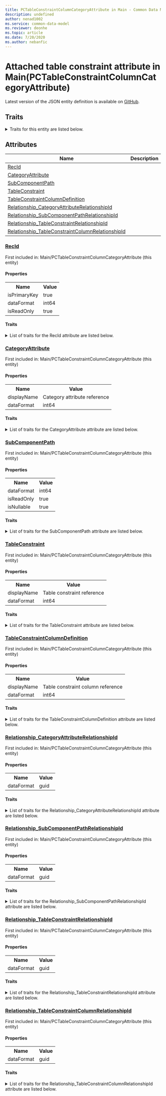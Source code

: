 ```yaml
---
title: PCTableConstraintColumnCategoryAttribute in Main - Common Data Model | Microsoft Docs
description: undefined
author: nenad1002
ms.service: common-data-model
ms.reviewer: deonhe
ms.topic: article
ms.date: 7/20/2020
ms.author: nebanfic
---
```


# Attached table constraint attribute in Main(PCTableConstraintColumnCategoryAttribute)

  
 Latest version of the JSON entity definition is available on <a href="https://github.com/Microsoft/CDM/tree/master/schemaDocuments/core/operationsCommon/Tables/SupplyChain/ProductInformationManagement/Main/PCTableConstraintColumnCategoryAttribute.cdm.json" target="_blank">GitHub</a>.  

## Traits

<details>
<summary>Traits for this entity are listed below.  
</summary>

**is.identifiedBy**  
  names a specifc identity attribute to use with an entity  <table><tr><th>Parameter</th><th>Value</th><th>Data type</th><th>Explanation</th></tr><tr><td>attribute</td><td>[PCTableConstraintColumnCategoryAttribute/(resolvedAttributes)/RecId](#RecId)</td><td>attribute</td><td></td></tr></table>

**is.CDM.entityVersion**  
  <table><tr><th>Parameter</th><th>Value</th><th>Data type</th><th>Explanation</th></tr><tr><td>versionNumber</td><td>"1.0"</td><td>string</td><td>semantic version number of the entity</td></tr></table>

**is.application.releaseVersion**  
  <table><tr><th>Parameter</th><th>Value</th><th>Data type</th><th>Explanation</th></tr><tr><td>releaseVersion</td><td>"10.0.13.0"</td><td>string</td><td>semantic version number of the application introducing this entity</td></tr></table>

**is.localized.displayedAs**  
  Holds the list of language specific display text for an object.  <table><tr><th>Parameter</th><th>Value</th><th>Data type</th><th>Explanation</th></tr><tr><td>localizedDisplayText</td><td><table><tr><th>languageTag</th><th>displayText</th></tr><tr><td>en</td><td>Attached table constraint attribute</td></tr></table></td><td>entity</td><td>a reference to the constant entity holding the list of localized text</td></tr></table>

</details>

## Attributes

|Name|Description|First Included in Instance|
|---|---|---|
|[RecId](#RecId)||<a href="PCTableConstraintColumnCategoryAttribute.md" target="_blank">Main/PCTableConstraintColumnCategoryAttribute</a>|
|[CategoryAttribute](#CategoryAttribute)||<a href="PCTableConstraintColumnCategoryAttribute.md" target="_blank">Main/PCTableConstraintColumnCategoryAttribute</a>|
|[SubComponentPath](#SubComponentPath)||<a href="PCTableConstraintColumnCategoryAttribute.md" target="_blank">Main/PCTableConstraintColumnCategoryAttribute</a>|
|[TableConstraint](#TableConstraint)||<a href="PCTableConstraintColumnCategoryAttribute.md" target="_blank">Main/PCTableConstraintColumnCategoryAttribute</a>|
|[TableConstraintColumnDefinition](#TableConstraintColumnDefinition)||<a href="PCTableConstraintColumnCategoryAttribute.md" target="_blank">Main/PCTableConstraintColumnCategoryAttribute</a>|
|[Relationship_CategoryAttributeRelationshipId](#Relationship_CategoryAttributeRelationshipId)||<a href="PCTableConstraintColumnCategoryAttribute.md" target="_blank">Main/PCTableConstraintColumnCategoryAttribute</a>|
|[Relationship_SubComponentPathRelationshipId](#Relationship_SubComponentPathRelationshipId)||<a href="PCTableConstraintColumnCategoryAttribute.md" target="_blank">Main/PCTableConstraintColumnCategoryAttribute</a>|
|[Relationship_TableConstraintRelationshipId](#Relationship_TableConstraintRelationshipId)||<a href="PCTableConstraintColumnCategoryAttribute.md" target="_blank">Main/PCTableConstraintColumnCategoryAttribute</a>|
|[Relationship_TableConstraintColumnRelationshipId](#Relationship_TableConstraintColumnRelationshipId)||<a href="PCTableConstraintColumnCategoryAttribute.md" target="_blank">Main/PCTableConstraintColumnCategoryAttribute</a>|

### <a href=#RecId name="RecId">RecId</a>

First included in: Main/PCTableConstraintColumnCategoryAttribute (this entity)  

#### Properties

<table><tr><th>Name</th><th>Value</th></tr><tr><td>isPrimaryKey</td><td>true</td></tr><tr><td>dataFormat</td><td>int64</td></tr><tr><td>isReadOnly</td><td>true</td></tr></table>

#### Traits

<details>
<summary>List of traits for the RecId attribute are listed below.</summary>

**is.dataFormat.integer**  
**is.dataFormat.big**  
**is.identifiedBy**  
names a specifc identity attribute to use with an entity  <table><tr><th>Parameter</th><th>Value</th><th>Data type</th><th>Explanation</th></tr><tr><td>attribute</td><td>[PCTableConstraintColumnCategoryAttribute/(resolvedAttributes)/RecId](#RecId)</td><td>attribute</td><td></td></tr></table>

**is.readOnly**  
**is.dataFormat.integer**  
**is.dataFormat.big**  
</details>

### <a href=#CategoryAttribute name="CategoryAttribute">CategoryAttribute</a>

First included in: Main/PCTableConstraintColumnCategoryAttribute (this entity)  

#### Properties

<table><tr><th>Name</th><th>Value</th></tr><tr><td>displayName</td><td>Category attribute reference</td></tr><tr><td>dataFormat</td><td>int64</td></tr></table>

#### Traits

<details>
<summary>List of traits for the CategoryAttribute attribute are listed below.</summary>

**is.dataFormat.integer**  
**is.dataFormat.big**  
**is.localized.displayedAs**  
Holds the list of language specific display text for an object.  <table><tr><th>Parameter</th><th>Value</th><th>Data type</th><th>Explanation</th></tr><tr><td>localizedDisplayText</td><td><table><tr><th>languageTag</th><th>displayText</th></tr><tr><td>en</td><td>Category attribute reference</td></tr></table></td><td>entity</td><td>a reference to the constant entity holding the list of localized text</td></tr></table>

**is.dataFormat.integer**  
**is.dataFormat.big**  
</details>

### <a href=#SubComponentPath name="SubComponentPath">SubComponentPath</a>

First included in: Main/PCTableConstraintColumnCategoryAttribute (this entity)  

#### Properties

<table><tr><th>Name</th><th>Value</th></tr><tr><td>dataFormat</td><td>int64</td></tr><tr><td>isReadOnly</td><td>true</td></tr><tr><td>isNullable</td><td>true</td></tr></table>

#### Traits

<details>
<summary>List of traits for the SubComponentPath attribute are listed below.</summary>

**is.dataFormat.integer**  
**is.dataFormat.big**  
**is.readOnly**  
**is.nullable**  
The attribute value may be set to NULL.  

**is.dataFormat.integer**  
**is.dataFormat.big**  
</details>

### <a href=#TableConstraint name="TableConstraint">TableConstraint</a>

First included in: Main/PCTableConstraintColumnCategoryAttribute (this entity)  

#### Properties

<table><tr><th>Name</th><th>Value</th></tr><tr><td>displayName</td><td>Table constraint reference</td></tr><tr><td>dataFormat</td><td>int64</td></tr></table>

#### Traits

<details>
<summary>List of traits for the TableConstraint attribute are listed below.</summary>

**is.dataFormat.integer**  
**is.dataFormat.big**  
**is.localized.displayedAs**  
Holds the list of language specific display text for an object.  <table><tr><th>Parameter</th><th>Value</th><th>Data type</th><th>Explanation</th></tr><tr><td>localizedDisplayText</td><td><table><tr><th>languageTag</th><th>displayText</th></tr><tr><td>en</td><td>Table constraint reference</td></tr></table></td><td>entity</td><td>a reference to the constant entity holding the list of localized text</td></tr></table>

**is.dataFormat.integer**  
**is.dataFormat.big**  
</details>

### <a href=#TableConstraintColumnDefinition name="TableConstraintColumnDefinition">TableConstraintColumnDefinition</a>

First included in: Main/PCTableConstraintColumnCategoryAttribute (this entity)  

#### Properties

<table><tr><th>Name</th><th>Value</th></tr><tr><td>displayName</td><td>Table constraint column reference</td></tr><tr><td>dataFormat</td><td>int64</td></tr></table>

#### Traits

<details>
<summary>List of traits for the TableConstraintColumnDefinition attribute are listed below.</summary>

**is.dataFormat.integer**  
**is.dataFormat.big**  
**is.localized.displayedAs**  
Holds the list of language specific display text for an object.  <table><tr><th>Parameter</th><th>Value</th><th>Data type</th><th>Explanation</th></tr><tr><td>localizedDisplayText</td><td><table><tr><th>languageTag</th><th>displayText</th></tr><tr><td>en</td><td>Table constraint column reference</td></tr></table></td><td>entity</td><td>a reference to the constant entity holding the list of localized text</td></tr></table>

**is.dataFormat.integer**  
**is.dataFormat.big**  
</details>

### <a href=#Relationship_CategoryAttributeRelationshipId name="Relationship_CategoryAttributeRelationshipId">Relationship_CategoryAttributeRelationshipId</a>

First included in: Main/PCTableConstraintColumnCategoryAttribute (this entity)  

#### Properties

<table><tr><th>Name</th><th>Value</th></tr><tr><td>dataFormat</td><td>guid</td></tr></table>

#### Traits

<details>
<summary>List of traits for the Relationship_CategoryAttributeRelationshipId attribute are listed below.</summary>

**is.dataFormat.character**  
**is.dataFormat.big**  
**is.dataFormat.array**  
**is.dataFormat.guid**  
**means.identity.entityId**  
**is.linkedEntity.identifier**  
Marks the attribute(s) that hold foreign key references to a linked (used as an attribute) entity. This attribute is added to the resolved entity to enumerate the referenced entities.  <table><tr><th>Parameter</th><th>Value</th><th>Data type</th><th>Explanation</th></tr><tr><td>entityReferences</td><td><table><tr><th>entityReference</th><th>attributeReference</th></tr><tr><td><a href="EcoResCategoryAttribute.md" target="_blank">/core/operationsCommon/Tables/SupplyChain/ProductInformationManagement/Main/EcoResCategoryAttribute.cdm.json/EcoResCategoryAttribute</a></td><td><a href="EcoResCategoryAttribute.md#RecId" target="_blank">RecId</a></td></tr></table></td><td>entity</td><td>a reference to the constant entity holding the list of entity references</td></tr></table>

**is.dataFormat.guid**  
**is.dataFormat.character**  
**is.dataFormat.array**  
</details>

### <a href=#Relationship_SubComponentPathRelationshipId name="Relationship_SubComponentPathRelationshipId">Relationship_SubComponentPathRelationshipId</a>

First included in: Main/PCTableConstraintColumnCategoryAttribute (this entity)  

#### Properties

<table><tr><th>Name</th><th>Value</th></tr><tr><td>dataFormat</td><td>guid</td></tr></table>

#### Traits

<details>
<summary>List of traits for the Relationship_SubComponentPathRelationshipId attribute are listed below.</summary>

**is.dataFormat.character**  
**is.dataFormat.big**  
**is.dataFormat.array**  
**is.dataFormat.guid**  
**means.identity.entityId**  
**is.linkedEntity.identifier**  
Marks the attribute(s) that hold foreign key references to a linked (used as an attribute) entity. This attribute is added to the resolved entity to enumerate the referenced entities.  <table><tr><th>Parameter</th><th>Value</th><th>Data type</th><th>Explanation</th></tr><tr><td>entityReferences</td><td><table><tr><th>entityReference</th><th>attributeReference</th></tr><tr><td><a href="PCSubComponentPath.md" target="_blank">/core/operationsCommon/Tables/SupplyChain/ProductInformationManagement/Main/PCSubComponentPath.cdm.json/PCSubComponentPath</a></td><td><a href="PCSubComponentPath.md#RecId" target="_blank">RecId</a></td></tr></table></td><td>entity</td><td>a reference to the constant entity holding the list of entity references</td></tr></table>

**is.dataFormat.guid**  
**is.dataFormat.character**  
**is.dataFormat.array**  
</details>

### <a href=#Relationship_TableConstraintRelationshipId name="Relationship_TableConstraintRelationshipId">Relationship_TableConstraintRelationshipId</a>

First included in: Main/PCTableConstraintColumnCategoryAttribute (this entity)  

#### Properties

<table><tr><th>Name</th><th>Value</th></tr><tr><td>dataFormat</td><td>guid</td></tr></table>

#### Traits

<details>
<summary>List of traits for the Relationship_TableConstraintRelationshipId attribute are listed below.</summary>

**is.dataFormat.character**  
**is.dataFormat.big**  
**is.dataFormat.array**  
**is.dataFormat.guid**  
**means.identity.entityId**  
**is.linkedEntity.identifier**  
Marks the attribute(s) that hold foreign key references to a linked (used as an attribute) entity. This attribute is added to the resolved entity to enumerate the referenced entities.  <table><tr><th>Parameter</th><th>Value</th><th>Data type</th><th>Explanation</th></tr><tr><td>entityReferences</td><td><table><tr><th>entityReference</th><th>attributeReference</th></tr><tr><td><a href="PCTableConstraint.md" target="_blank">/core/operationsCommon/Tables/SupplyChain/ProductInformationManagement/Main/PCTableConstraint.cdm.json/PCTableConstraint</a></td><td><a href="PCTableConstraint.md#RecId" target="_blank">RecId</a></td></tr></table></td><td>entity</td><td>a reference to the constant entity holding the list of entity references</td></tr></table>

**is.dataFormat.guid**  
**is.dataFormat.character**  
**is.dataFormat.array**  
</details>

### <a href=#Relationship_TableConstraintColumnRelationshipId name="Relationship_TableConstraintColumnRelationshipId">Relationship_TableConstraintColumnRelationshipId</a>

First included in: Main/PCTableConstraintColumnCategoryAttribute (this entity)  

#### Properties

<table><tr><th>Name</th><th>Value</th></tr><tr><td>dataFormat</td><td>guid</td></tr></table>

#### Traits

<details>
<summary>List of traits for the Relationship_TableConstraintColumnRelationshipId attribute are listed below.</summary>

**is.dataFormat.character**  
**is.dataFormat.big**  
**is.dataFormat.array**  
**is.dataFormat.guid**  
**means.identity.entityId**  
**is.linkedEntity.identifier**  
Marks the attribute(s) that hold foreign key references to a linked (used as an attribute) entity. This attribute is added to the resolved entity to enumerate the referenced entities.  <table><tr><th>Parameter</th><th>Value</th><th>Data type</th><th>Explanation</th></tr><tr><td>entityReferences</td><td><table><tr><th>entityReference</th><th>attributeReference</th></tr><tr><td><a href="PCTableConstraintColumnDefinition.md" target="_blank">/core/operationsCommon/Tables/SupplyChain/ProductInformationManagement/Main/PCTableConstraintColumnDefinition.cdm.json/PCTableConstraintColumnDefinition</a></td><td><a href="PCTableConstraintColumnDefinition.md#RecId" target="_blank">RecId</a></td></tr></table></td><td>entity</td><td>a reference to the constant entity holding the list of entity references</td></tr></table>

**is.dataFormat.guid**  
**is.dataFormat.character**  
**is.dataFormat.array**  
</details>
